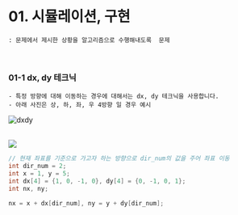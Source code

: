 # 01. 시뮬레이션, 구현

    : 문제에서 제시한 상황을 알고리즘으로 수행해내도록  문제
 <br>

### 01-1 dx, dy 테크닉

    - 특정 방향에 대해 이동하는 경우에 대해서는 dx, dy 테크닉을 사용합니다.
    - 아래 사진은 상, 하, 좌, 우 4방향 일 경우 예시

![dxdy](https://contents.codetree.ai/problems/840/images/213f1612-9722-4a92-b52d-8fde58d8acb7.png)

<br>

<img src="https://contents.codetree.ai/problems/840/images/c1a1b5b6-83cc-4ef2-b6cc-8eccfbc52b60.png" />

```c++
// 현재 좌표를 기준으로 가고자 하는 방향으로 dir_num의 값을 주어 좌표 이동
int dir_num = 2; 
int x = 1, y = 5;
int dx[4] = {1, 0, -1, 0}, dy[4] = {0, -1, 0, 1};
int nx, ny;

nx = x + dx[dir_num], ny = y + dy[dir_num];

```

<br>




